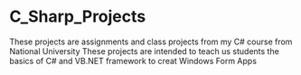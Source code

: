 # C_Sharp_Projects

These projects are assignments and class projects from my C# course from National University
These projects are intended to teach us students the basics of C# and VB.NET framework to creat Windows Form Apps
